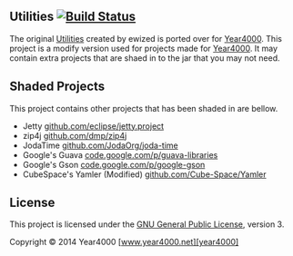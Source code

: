 Utilities [![Build Status](https://travis-ci.org/Year4000/Utilities.svg)](https://travis-ci.org/Year4000/Utilities)
---------

The original [Utilities] created by ewized is ported over for [Year4000].
This project is a modify version used for projects made for [Year4000].
It may contain extra projects that are shaed in to the jar that you may not need.

Shaded Projects
---------------

This project contains other projects that has been shaded in are bellow.

- Jetty [github.com/eclipse/jetty.project](https://github.com/eclipse/jetty.project)
- zip4j [github.com/dmp/zip4j](https://github.com/dmp/zip4j)
- JodaTime [github.com/JodaOrg/joda-time](https://github.com/JodaOrg/joda-time)
- Google's Guava [code.google.com/p/guava-libraries](https://code.google.com/p/guava-libraries/)
- Google's Gson [code.google.com/p/google-gson](https://code.google.com/p/google-gson/)
- CubeSpace's Yamler (Modified) [github.com/Cube-Space/Yamler](https://github.com/Cube-Space/Yamler/)

License
-------
This project is licensed under the [GNU General Public License][license], version 3.

Copyright &copy; 2014 Year4000 [www.year4000.net][year4000]

[license]: https://www.gnu.org/copyleft/gpl.html
[utilities]: https://github.com/ewized/utilities/
[year4000]: https://www.year4000.net/
